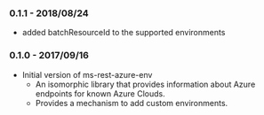 ### 0.1.1 - 2018/08/24
- added batchResourceId to the supported environments

### 0.1.0 - 2017/09/16 
- Initial version of ms-rest-azure-env
  - An isomorphic library that provides information about Azure endpoints for known Azure Clouds.
  - Provides a mechanism to add custom environments.
